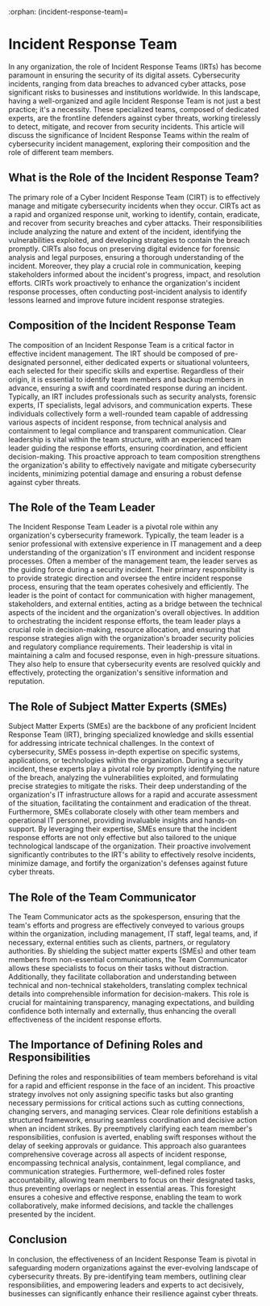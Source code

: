 :orphan:
(incident-response-team)=

# Incident Response Team

In any organization, the role of Incident Response Teams (IRTs) has become paramount in ensuring the security of its digital assets. Cybersecurity incidents, ranging from data breaches to advanced cyber attacks, pose significant risks to businesses and institutions worldwide. In this landscape, having a well-organized and agile Incident Response Team is not just a best practice; it's a necessity. These specialized teams, composed of dedicated experts, are the frontline defenders against cyber threats, working tirelessly to detect, mitigate, and recover from security incidents. This article will discuss the significance of Incident Response Teams within the realm of cybersecurity incident management, exploring their composition and the role of different team members.

## What is the Role of the Incident Response Team?

The primary role of a Cyber Incident Response Team (CIRT) is to effectively manage and mitigate cybersecurity incidents when they occur. CIRTs act as a rapid and organized response unit, working to identify, contain, eradicate, and recover from security breaches and cyber attacks. Their responsibilities include analyzing the nature and extent of the incident, identifying the vulnerabilities exploited, and developing strategies to contain the breach promptly. CIRTs also focus on preserving digital evidence for forensic analysis and legal purposes, ensuring a thorough understanding of the incident. Moreover, they play a crucial role in communication, keeping stakeholders informed about the incident's progress, impact, and resolution efforts. CIRTs work proactively to enhance the organization's incident response processes, often conducting post-incident analysis to identify lessons learned and improve future incident response strategies. 

## Composition of the Incident Response Team

The composition of an Incident Response Team is a critical factor in effective incident management. The IRT should be composed of pre-designated personnel, either dedicated experts or situational volunteers, each selected for their specific skills and expertise. Regardless of their origin, it is essential to identify team members and backup members in advance, ensuring a swift and coordinated response during an incident. Typically, an IRT includes professionals such as security analysts, forensic experts, IT specialists, legal advisors, and communication experts. These individuals collectively form a well-rounded team capable of addressing various aspects of incident response, from technical analysis and containment to legal compliance and transparent communication. Clear leadership is vital within the team structure, with an experienced team leader guiding the response efforts, ensuring coordination, and efficient decision-making. This proactive approach to team composition strengthens the organization's ability to effectively navigate and mitigate cybersecurity incidents, minimizing potential damage and ensuring a robust defense against cyber threats.

## The Role of the Team Leader

The Incident Response Team Leader is a pivotal role within any organization's cybersecurity framework. Typically, the team leader is a senior professional with extensive experience in IT management and a deep understanding of the organization's IT environment and incident response processes. Often a member of the management team, the leader serves as the guiding force during a security incident. Their primary responsibility is to provide strategic direction and oversee the entire incident response process, ensuring that the team operates cohesively and efficiently. The leader is the point of contact for communication with higher management, stakeholders, and external entities, acting as a bridge between the technical aspects of the incident and the organization's overall objectives. In addition to orchestrating the incident response efforts, the team leader plays a crucial role in decision-making, resource allocation, and ensuring that response strategies align with the organization's broader security policies and regulatory compliance requirements. Their leadership is vital in maintaining a calm and focused response, even in high-pressure situations. They also help to ensure that cybersecurity events are resolved quickly and effectively, protecting the organization's sensitive information and reputation.

## The Role of Subject Matter Experts (SMEs)

Subject Matter Experts (SMEs) are the backbone of any proficient Incident Response Team (IRT), bringing specialized knowledge and skills essential for addressing intricate technical challenges. In the context of cybersecurity, SMEs possess in-depth expertise on specific systems, applications, or technologies within the organization. During a security incident, these experts play a pivotal role by promptly identifying the nature of the breach, analyzing the vulnerabilities exploited, and formulating precise strategies to mitigate the risks. Their deep understanding of the organization's IT infrastructure allows for a rapid and accurate assessment of the situation, facilitating the containment and eradication of the threat. Furthermore, SMEs collaborate closely with other team members and operational IT personnel, providing invaluable insights and hands-on support. By leveraging their expertise, SMEs ensure that the incident response efforts are not only effective but also tailored to the unique technological landscape of the organization. Their proactive involvement significantly contributes to the IRT's ability to effectively resolve incidents, minimize damage, and fortify the organization's defenses against future cyber threats.

## The Role of the Team Communicator

The Team Communicator acts as the spokesperson, ensuring that the team's efforts and progress are effectively conveyed to various groups within the organization, including management, IT staff, legal teams, and, if necessary, external entities such as clients, partners, or regulatory authorities. By shielding the subject matter experts (SMEs) and other team members from non-essential communications, the Team Communicator allows these specialists to focus on their tasks without distraction. Additionally, they facilitate collaboration and understanding between technical and non-technical stakeholders, translating complex technical details into comprehensible information for decision-makers. This role is crucial for maintaining transparency, managing expectations, and building confidence both internally and externally, thus enhancing the overall effectiveness of the incident response efforts.

## The Importance of Defining Roles and Responsibilities

Defining the roles and responsibilities of team members beforehand is vital for a rapid and efficient response in the face of an incident. This proactive strategy involves not only assigning specific tasks but also granting necessary permissions for critical actions such as cutting connections, changing servers, and managing services. Clear role definitions establish a structured framework, ensuring seamless coordination and decisive action when an incident strikes. By preemptively clarifying each team member's responsibilities, confusion is averted, enabling swift responses without the delay of seeking approvals or guidance. This approach also guarantees comprehensive coverage across all aspects of incident response, encompassing technical analysis, containment, legal compliance, and communication strategies. Furthermore, well-defined roles foster accountability, allowing team members to focus on their designated tasks, thus preventing overlaps or neglect in essential areas. This foresight ensures a cohesive and effective response, enabling the team to work collaboratively, make informed decisions, and tackle the challenges presented by the incident.

## Conclusion

In conclusion, the effectiveness of an Incident Response Team is pivotal in safeguarding modern organizations against the ever-evolving landscape of cybersecurity threats. By pre-identifying team members, outlining clear responsibilities, and empowering leaders and experts to act decisively, businesses can significantly enhance their resilience against cyber threats.
